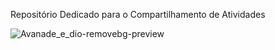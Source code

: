<span> Repositório Dedicado para o Compartilhamento de Atividades </span>

![Avanade_e_dio-removebg-preview](https://user-images.githubusercontent.com/74883711/173711746-e55e5e64-6f9b-4f60-8ed6-68849d1fe1f4.png)
